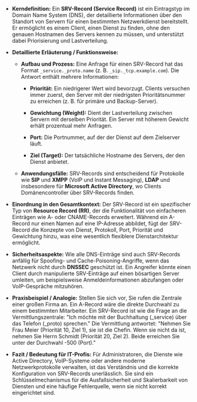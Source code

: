 - **Kerndefinition:** Ein **SRV-Record (Service Record)** ist ein Eintragstyp im Domain Name System (DNS), der detaillierte Informationen über den Standort von Servern für einen bestimmten Netzwerkdienst bereitstellt. Er ermöglicht es einem Client, einen Dienst zu finden, ohne den genauen Hostnamen des Servers kennen zu müssen, und unterstützt dabei Priorisierung und Lastverteilung.
    
- **Detaillierte Erläuterung / Funktionsweise:**
    
    - **Aufbau und Prozess:** Eine Anfrage für einen SRV-Record hat das Format `_service._proto.name` (z. B. `_sip._tcp.example.com`). Die Antwort enthält mehrere Informationen:
        
        - **Priorität:** Ein niedrigerer Wert wird bevorzugt. Clients versuchen immer zuerst, den Server mit der niedrigsten Prioritätsnummer zu erreichen (z. B. für primäre und Backup-Server).
            
        - **Gewichtung (Weight):** Dient der Lastverteilung zwischen Servern mit derselben Priorität. Ein Server mit höherem Gewicht erhält prozentual mehr Anfragen.
            
        - **Port:** Die Portnummer, auf der der Dienst auf dem Zielserver läuft.
            
        - **Ziel (Target):** Der tatsächliche Hostname des Servers, der den Dienst anbietet.
            
    - **Anwendungsfälle:** SRV-Records sind entscheidend für Protokolle wie **SIP** und **XMPP** (VoIP und Instant Messaging), **LDAP** und insbesondere für **Microsoft Active Directory**, wo Clients Domänencontroller über SRV-Records finden.
        
- **Einordnung in den Gesamtkontext:** Der SRV-Record ist ein spezifischer Typ von **Resource Record (RR)**, der die Funktionalität von einfacheren Einträgen wie A- oder CNAME-Records erweitert. Während ein A-Record nur einen Namen auf eine IP-Adresse abbildet, fügt der SRV-Record die Konzepte von Dienst, Protokoll, Port, Priorität und Gewichtung hinzu, was eine wesentlich flexiblere Dienstarchitektur ermöglicht.
    
- **Sicherheitsaspekte:** Wie alle DNS-Einträge sind auch SRV-Records anfällig für Spoofing- und Cache-Poisoning-Angriffe, wenn das Netzwerk nicht durch **DNSSEC** geschützt ist. Ein Angreifer könnte einen Client durch manipulierte SRV-Einträge auf einen bösartigen Server umleiten, um beispielsweise Anmeldeinformationen abzufangen oder VoIP-Gespräche mitzuhören.
    
- **Praxisbeispiel / Analogie:** Stellen Sie sich vor, Sie rufen die Zentrale einer großen Firma an. Ein A-Record wäre die direkte Durchwahl zu einem bestimmten Mitarbeiter. Ein SRV-Record ist wie die Frage an die Vermittlungszentrale: "Ich möchte mit der Buchhaltung (_service) über das Telefon (_proto) sprechen." Die Vermittlung antwortet: "Nehmen Sie Frau Meier (Priorität 10, Ziel 1), sie ist die Chefin. Wenn sie nicht da ist, nehmen Sie Herrn Schmidt (Priorität 20, Ziel 2). Beide erreichen Sie unter der Durchwahl -500 (Port)."
    
- **Fazit / Bedeutung für IT-Profis:** Für Administratoren, die Dienste wie Active Directory, VoIP-Systeme oder andere moderne Netzwerkprotokolle verwalten, ist das Verständnis und die korrekte Konfiguration von SRV-Records unerlässlich. Sie sind ein Schlüsselmechanismus für die Ausfallsicherheit und Skalierbarkeit von Diensten und eine häufige Fehlerquelle, wenn sie nicht korrekt eingerichtet sind.